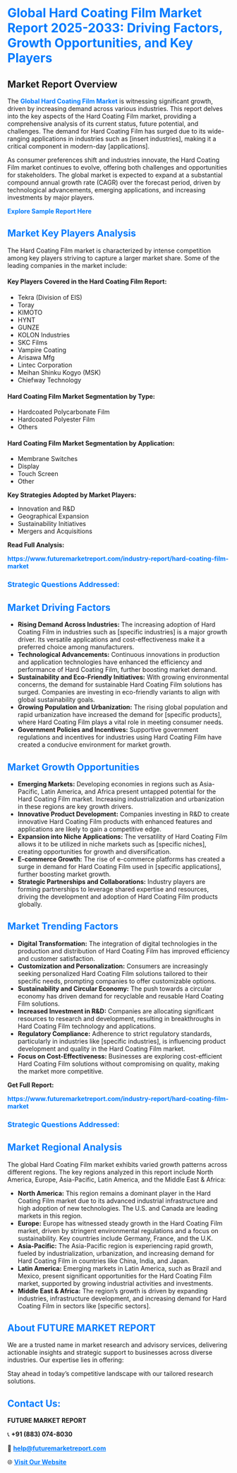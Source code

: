<h1 style="color: #007BFF;">Global Hard Coating Film Market Report 2025-2033: Driving Factors, Growth Opportunities, and Key Players</h1>

<section id="overview">
<h2>Market Report Overview</h2>
<p>The <a href="https://www.futuremarketreport.com/industry-report/hard-coating-film-market" style="color: #007BFF; text-decoration: none;"><strong>Global Hard Coating Film Market</strong></a> is witnessing significant growth, driven by increasing demand across various industries. This report delves into the key aspects of the Hard Coating Film market, providing a comprehensive analysis of its current status, future potential, and challenges. The demand for Hard Coating Film has surged due to its wide-ranging applications in industries such as [insert industries], making it a critical component in modern-day [applications].</p>
<p>As consumer preferences shift and industries innovate, the Hard Coating Film market continues to evolve, offering both challenges and opportunities for stakeholders. The global market is expected to expand at a substantial compound annual growth rate (CAGR) over the forecast period, driven by technological advancements, emerging applications, and increasing investments by major players.</p>
</section>

<section id="overview">
<p><a href="https://www.futuremarketreport.com/request-sample/reportId=98005" style="color: #007BFF; text-decoration: none;"><strong>Explore Sample Report Here</strong></a></p>
</section>

<section id="key-players">
<h2 style="color: #007BFF;">Market Key Players Analysis</h2>
<p>The Hard Coating Film market is characterized by intense competition among key players striving to capture a larger market share. Some of the leading companies in the market include:</p>
<h4>Key Players Covered in the Hard Coating Film Report:</h4>
<ul><li>Tekra (Division of EIS)</li><li>Toray</li><li>KIMOTO</li><li>HYNT</li><li>GUNZE</li><li>KOLON Industries</li><li>SKC Films</li><li>Vampire Coating</li><li>Arisawa Mfg</li><li>Lintec Corporation</li><li>Meihan Shinku Kogyo (MSK)</li><li>Chiefway Technology</li></ul>
<h4>Hard Coating Film Market Segmentation by Type:</h4>
<ul><li>Hardcoated Polycarbonate Film</li><li>Hardcoated Polyester Film</li><li>Others</li></ul>

<h4>Hard Coating Film Market Segmentation by Application:</h4>
<ul><li>Membrane Switches</li><li>Display</li><li>Touch Screen</li><li>Other</li></ul>
<p><strong>Key Strategies Adopted by Market Players:</strong></p>
<ul>
<li>Innovation and R&D</li>
<li>Geographical Expansion</li>
<li>Sustainability Initiatives</li>
<li>Mergers and Acquisitions</li>
</ul>
</section>

<section>
<p><strong>Read Full Analysis: </strong></p><a href="https://www.futuremarketreport.com/industry-report/hard-coating-film-market" style="color: #007BFF; text-decoration: none;"><strong>https://www.futuremarketreport.com/industry-report/hard-coating-film-market</strong></a>
<h3 style="color: #007BFF;">Strategic Questions Addressed:</h3>
</section>

<section id="driving-factors">
<h2 style="color: #007BFF;">Market Driving Factors</h2>
<ul>
<li><strong>Rising Demand Across Industries:</strong> The increasing adoption of Hard Coating Film in industries such as [specific industries] is a major growth driver. Its versatile applications and cost-effectiveness make it a preferred choice among manufacturers.</li>
<li><strong>Technological Advancements:</strong> Continuous innovations in production and application technologies have enhanced the efficiency and performance of Hard Coating Film, further boosting market demand.</li>
<li><strong>Sustainability and Eco-Friendly Initiatives:</strong> With growing environmental concerns, the demand for sustainable Hard Coating Film solutions has surged. Companies are investing in eco-friendly variants to align with global sustainability goals.</li>
<li><strong>Growing Population and Urbanization:</strong> The rising global population and rapid urbanization have increased the demand for [specific products], where Hard Coating Film plays a vital role in meeting consumer needs.</li>
<li><strong>Government Policies and Incentives:</strong> Supportive government regulations and incentives for industries using Hard Coating Film have created a conducive environment for market growth.</li>
</ul>
</section>

<section id="growth-opportunities">
<h2 style="color: #007BFF;">Market Growth Opportunities</h2>
<ul>
<li><strong>Emerging Markets:</strong> Developing economies in regions such as Asia-Pacific, Latin America, and Africa present untapped potential for the Hard Coating Film market. Increasing industrialization and urbanization in these regions are key growth drivers.</li>
<li><strong>Innovative Product Development:</strong> Companies investing in R&D to create innovative Hard Coating Film products with enhanced features and applications are likely to gain a competitive edge.</li>
<li><strong>Expansion into Niche Applications:</strong> The versatility of Hard Coating Film allows it to be utilized in niche markets such as [specific niches], creating opportunities for growth and diversification.</li>
<li><strong>E-commerce Growth:</strong> The rise of e-commerce platforms has created a surge in demand for Hard Coating Film used in [specific applications], further boosting market growth.</li>
<li><strong>Strategic Partnerships and Collaborations:</strong> Industry players are forming partnerships to leverage shared expertise and resources, driving the development and adoption of Hard Coating Film products globally.</li>
</ul>
</section>

<section id="trending-factors">
<h2 style="color: #007BFF;">Market Trending Factors</h2>
<ul>
<li><strong>Digital Transformation:</strong> The integration of digital technologies in the production and distribution of Hard Coating Film has improved efficiency and customer satisfaction.</li>
<li><strong>Customization and Personalization:</strong> Consumers are increasingly seeking personalized Hard Coating Film solutions tailored to their specific needs, prompting companies to offer customizable options.</li>
<li><strong>Sustainability and Circular Economy:</strong> The push towards a circular economy has driven demand for recyclable and reusable Hard Coating Film solutions.</li>
<li><strong>Increased Investment in R&D:</strong> Companies are allocating significant resources to research and development, resulting in breakthroughs in Hard Coating Film technology and applications.</li>
<li><strong>Regulatory Compliance:</strong> Adherence to strict regulatory standards, particularly in industries like [specific industries], is influencing product development and quality in the Hard Coating Film market.</li>
<li><strong>Focus on Cost-Effectiveness:</strong> Businesses are exploring cost-efficient Hard Coating Film solutions without compromising on quality, making the market more competitive.</li>
</ul>
</section>

<section>
<p><strong>Get Full Report: </strong></p><a href="https://www.futuremarketreport.com/industry-report/hard-coating-film-market" style="color: #007BFF; text-decoration: none;"><strong>https://www.futuremarketreport.com/industry-report/hard-coating-film-market</strong></a>
<h3 style="color: #007BFF;">Strategic Questions Addressed:</h3>
</section>


<section id="regional-analysis">
<h2 style="color: #007BFF;">Market Regional Analysis</h2>
<p>The global Hard Coating Film market exhibits varied growth patterns across different regions. The key regions analyzed in this report include North America, Europe, Asia-Pacific, Latin America, and the Middle East & Africa:</p>
<ul>
<li><strong>North America:</strong> This region remains a dominant player in the Hard Coating Film market due to its advanced industrial infrastructure and high adoption of new technologies. The U.S. and Canada are leading markets in this region.</li>
<li><strong>Europe:</strong> Europe has witnessed steady growth in the Hard Coating Film market, driven by stringent environmental regulations and a focus on sustainability. Key countries include Germany, France, and the U.K.</li>
<li><strong>Asia-Pacific:</strong> The Asia-Pacific region is experiencing rapid growth, fueled by industrialization, urbanization, and increasing demand for Hard Coating Film in countries like China, India, and Japan.</li>
<li><strong>Latin America:</strong> Emerging markets in Latin America, such as Brazil and Mexico, present significant opportunities for the Hard Coating Film market, supported by growing industrial activities and investments.</li>
<li><strong>Middle East & Africa:</strong> The region’s growth is driven by expanding industries, infrastructure development, and increasing demand for Hard Coating Film in sectors like [specific sectors].</li>
</ul>
</section>

<footer>
<h2 style="color: #007BFF;">About FUTURE MARKET REPORT</h2>
<p>We are a trusted name in market research and advisory services, delivering actionable insights and strategic support to businesses across diverse industries. Our expertise lies in offering:</p>

<p>Stay ahead in today’s competitive landscape with our tailored research solutions.</p>

<h2 style="color: #007BFF;">Contact Us:</h2>
<p><strong>FUTURE MARKET REPORT</strong></p>
<p>📞 <strong>+91 (883) 074-8030</strong></p>
<p>📧 <strong><a href="mailto:help@futuremarketreport.com" style="color: #007BFF;">help@futuremarketreport.com</a></strong></p>
<p>🌐 <strong><a href="https://www.futuremarketreport.com/" style="color: #007BFF;">Visit Our Website</a></strong></p>
</footer>